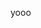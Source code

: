yooo

<!---
0megq/0megq is a ✨ special ✨ repository because its `README.md` (this file) appears on your GitHub profile.
You can click the Preview link to take a look at your changes.
--->
